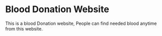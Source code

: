 # Blood Donation Website
 This is a blood Donation website, People can find needed blood anytime from this website. 
